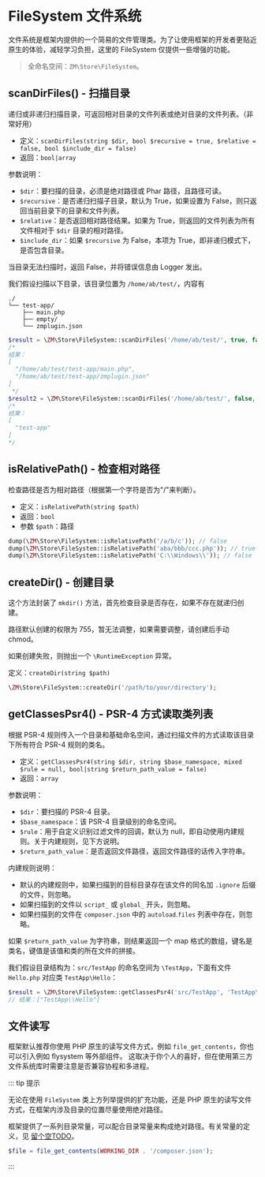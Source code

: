 # FileSystem 文件系统

文件系统是框架内提供的一个简易的文件管理类。为了让使用框架的开发者更贴近原生的体验，减轻学习负担，这里的 FileSystem 仅提供一些增强的功能。

> 全命名空间：`ZM\Store\FileSystem`。

## scanDirFiles() - 扫描目录

递归或非递归扫描目录，可返回相对目录的文件列表或绝对目录的文件列表。（非常好用）

- 定义：`scanDirFiles(string $dir, bool $recursive = true, $relative = false, bool $include_dir = false)`
- 返回：`bool|array`

参数说明：

- `$dir`：要扫描的目录，必须是绝对路径或 Phar 路径，且路径可读。
- `$recursive`：是否递归扫描子目录，默认为 True，如果设置为 False，则只返回当前目录下的目录和文件列表。
- `$relative`：是否返回相对路径结果。如果为 True，则返回的文件列表为所有文件相对于 `$dir` 目录的相对路径。
- `$include_dir`：如果 `$recursive` 为 False，本项为 True，即非递归模式下，是否包含目录。

当目录无法扫描时，返回 False，并将错误信息由 Logger 发出。

我们假设扫描以下目录，该目录位置为 `/home/ab/test/`，内容有

```
./
└── test-app/
    ├── main.php
    ├── empty/
    └── zmplugin.json
```

```php
$result = \ZM\Store\FileSystem::scanDirFiles('/home/ab/test/', true, false);
/*
结果：
[
  "/home/ab/test/test-app/main.php",
  "/home/ab/test/test-app/zmplugin.json"
]
 */
$result2 = \ZM\Store\FileSystem::scanDirFiles('/home/ab/test/', false, true, true);
/*
结果：
[
  "test-app"
]
*/
```

## isRelativePath() - 检查相对路径

检查路径是否为相对路径（根据第一个字符是否为"/"来判断）。

- 定义：`isRelativePath(string $path)`
- 返回：`bool`
- 参数 `$path`：路径

```php
dump(\ZM\Store\FileSystem::isRelativePath('/a/b/c')); // false
dump(\ZM\Store\FileSystem::isRelativePath('aba/bbb/ccc.php')); // true
dump(\ZM\Store\FileSystem::isRelativePath('C:\\Windows\\')); // false
```

## createDir() - 创建目录

这个方法封装了 `mkdir()` 方法，首先检查目录是否存在，如果不存在就递归创建。

路径默认创建的权限为 755，暂无法调整，如果需要调整，请创建后手动 chmod。

如果创建失败，则抛出一个 `\RuntimeException` 异常。

定义：`createDir(string $path)`

```php
\ZM\Store\FileSystem::createDir('/path/to/your/directory');
```

## getClassesPsr4() - PSR-4 方式读取类列表

根据 PSR-4 规则传入一个目录和基础命名空间，通过扫描文件的方式读取该目录下所有符合 PSR-4 规则的类名。

- 定义：`getClassesPsr4(string $dir, string $base_namespace, mixed $rule = null, bool|string $return_path_value = false)`
- 返回：`array`

参数说明：

- `$dir`：要扫描的 PSR-4 目录。
- `$base_namespace`：该 PSR-4 目录级别的命名空间。
- `$rule`：用于自定义识别过滤文件的回调，默认为 null，即自动使用内建规则。关于内建规则，见下方说明。
- `$return_path_value`：是否返回文件路径，返回文件路径的话传入字符串。

内建规则说明：

- 默认的内建规则中，如果扫描到的目标目录存在该文件的同名加 `.ignore` 后缀的文件，则忽略。
- 如果扫描到的文件以 `script_` 或 `global_` 开头，则忽略。
- 如果扫描到的文件在 `composer.json` 中的 `autoload`.`files` 列表中存在，则忽略。

如果 `$return_path_value` 为字符串，则结果返回一个 map 格式的数组，键名是类名，键值是该值和类的所在文件的拼接。

我们假设目录结构为：`src/TestApp` 的命名空间为 `\TestApp`，下面有文件 `Hello.php` 对应类 `TestApp\Hello`：

```php
$result = \ZM\Store\FileSystem::getClassesPsr4('src/TestApp', 'TestApp\\');
// 结果：["TestApp\\Hello"]
```

## 文件读写

框架默认推荐你使用 PHP 原生的读写文件方式，例如 `file_get_contents`，你也可以引入例如 flysystem 等外部组件。
这取决于你个人的喜好，但在使用第三方文件系统库时需要注意是否兼容协程和多进程。

::: tip 提示

无论在使用 `FileSystem` 类上方列举提供的扩充功能，还是 PHP 原生的读写文件方式，在框架内涉及目录的位置尽量使用绝对路径。

框架提供了一系列目录常量，可以配合目录常量来构成绝对路径。有关常量的定义，见 [留个空TODO]()。

```php
$file = file_get_contents(WORKING_DIR . '/composer.json');
```

:::
